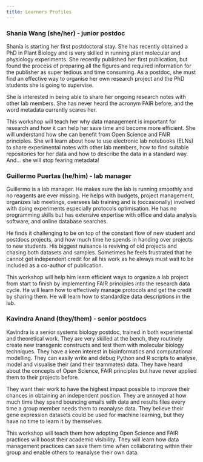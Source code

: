 ```yaml
---
title: Learners Profiles
---
```


### Shania Wang (she/her) - junior postdoc

Shania is starting her first postdoctoral stay.
She has recently obtained a PhD in Plant Biology and is very skilled in running plant molecular and physiology experiments.
She recently published her first publication, but found the process of preparing all the figures and required information for the publisher as super tedious and time consuming. As a postdoc, she must find an effective way to organise her own research project and the PhD students she is going to supervise.

She is interested in being able to share her ongoing research notes with other lab members.
She has never heard the acronym FAIR before, and the word metadata currently scares her.

This workshop will teach her why data management is important for research and how it can help her save time and become more efficient.
She will understand how she can benefit from Open Science and FAIR principles.
She will learn about how to use electronic lab notebooks (ELNs) to share experimental notes with other lab members, how to find suitable repositories for her data and how to describe the data in a standard way. And... she will stop fearing metadata!

### Guillermo Puertas (he/him) - lab manager

Guillermo is a lab manager. He makes sure the lab is running smoothly and no reagents are ever missing.
He helps with budgets, project management, organizes lab meetings, oversees lab training and is (occasionally) involved with doing experiments
especially protocols optimisation. He has no programming skills but has extensive expertise with office and data analysis software,
and online database searches.

He finds it challenging to be on top of the constant flow of new student and postdocs projects,
and how much time he spends in handing over projects to new students. His biggest nuisance is reviving of
old projects and chasing both datasets and samples. Sometimes he feels frustrated that he cannot get independent credit
for all his work as he always must wait to be included as a co-author of publication.

This workshop will help him learn efficient ways to organize a lab project from start to finish by
implementing FAIR principles into the research data cycle. He will learn how to effectively manage protocols
and get the credit by sharing them. He will learn how to standardize data descriptions in the lab.

### Kavindra Anand (they/them) - senior postdocs

Kavindra is a senior systems biology postdoc, trained in both experimental and theoretical work.
They are very skilled at the bench, they routinely create new transgenic constructs and test them with molecular biology techniques.
They have a keen interest in bioinformatics and computational modelling. They can easily write and debug Python and R scripts to analyse,
model and visualise their (and their teammates) data. They have heard about the concepts of Open Science, FAIR principles but have never applied them to their projects before.

They want their work to have the highest impact possible to improve their chances in obtaining an independent position.
They are annoyed at how much time they spend bouncing emails with data and results files every time a group member needs them to reanalyse data.
They believe their gene expression datasets could be used for machine learning, but they have no time to learn it by themselves.

This workshop will teach them how adopting Open Science and FAIR practices will boost their academic visibility.
They will learn how data management practices can save them time when collaborating within their group and enable others to reanalyse their own data.




